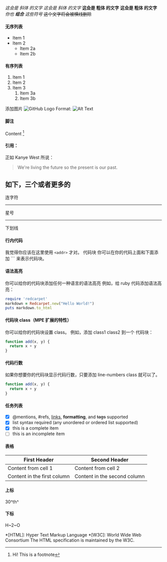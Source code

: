 *这会是 斜体 的文字*
_这会是 斜体 的文字_
**这会是 粗体 的文字**
__这会是 粗体 的文字__
_你也 **组合** 这些符号_
~~这个文字将会被横线删除~~

#### 无序列表
* Item 1
* Item 2
  * Item 2a
  * Item 2b

#### 有序列表
1. Item 1
1. Item 2
1. Item 3
   1. Item 3a
   1. Item 3b

添加图片
![GitHub Logo](/images/logo.png)
Format: ![Alt Text](url)

#### 脚注
Content [^1]
[^1]: Hi! This is a footnote

#### 引用：
正如 Kanye West 所说：
> We're living the future so
> the present is our past.

如下，三个或者更多的
---
连字符
***
星号
___
下划线

#### 行内代码
我觉得你应该在这里使用
`<addr>` 才对。
代码块
你可以在你的代码上面和下面添加 ``` 来表示代码块。

#### 语法高亮
你可以给你的代码块添加任何一种语言的语法高亮
例如，给 ruby 代码添加语法高亮：
```ruby
require 'redcarpet'
markdown = Redcarpet.new("Hello World!")
puts markdown.to_html
```

#### 代码块 class（MPE 扩展的特性）
你可以给你的代码块设置 class。
例如，添加 class1 class2 到一个 代码块：
```javascript {.class1 .class}
function add(x, y) {
  return x + y
}
```

#### 代码行数
如果你想要你的代码块显示代码行数，只要添加 line-numbers class 就可以了。
```javascript {.line-numbers}
function add(x, y) {
  return x + y
}
```

#### 任务列表
- [x] @mentions, #refs, [links](), **formatting**, and <del>tags</del> supported
- [x] list syntax required (any unordered or ordered list supported)
- [x] this is a complete item
- [ ] this is an incomplete item

#### 表格
First Header | Second Header
------------ | -------------
Content from cell 1 | Content from cell 2
Content in the first column | Content in the second column

#### 上标
30^th^

#### 下标
H~2~O



*[HTML]: Hyper Text Markup Language
*[W3C]:  World Wide Web Consortium
The HTML specification
is maintained by the W3C.


